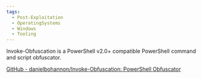 ```yaml
---
tags:
  - Post-Exploitation
  - OperatingSystems
  - Windows
  - Tooling
---
```


Invoke-Obfuscation is a PowerShell v2.0+ compatible PowerShell command and script obfuscator.

[GitHub - danielbohannon/Invoke-Obfuscation: PowerShell Obfuscator](https://github.com/danielbohannon/Invoke-Obfuscation)